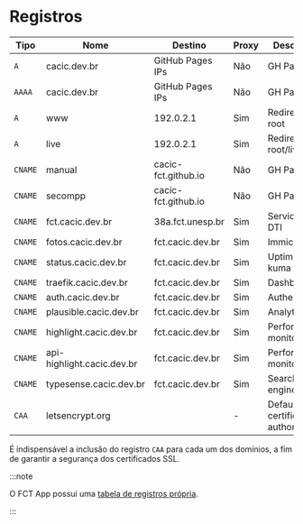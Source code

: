 # Registros

| Tipo    | Nome                       | Destino             | Proxy | Descrição                     |
| ------- | -------------------------- | ------------------- | ----- | ----------------------------- |
| `A`     | cacic.dev.br               | GitHub Pages IPs    | Não   | GH Pages                      |
| `AAAA`  | cacic.dev.br               | GitHub Pages IPs    | Não   | GH Pages                      |
| `A`     | www                        | 192.0.2.1           | Sim   | Redirect to root              |
| `A`     | live                       | 192.0.2.1           | Sim   | Redirect to root/live         |
| `CNAME` | manual                     | cacic-fct.github.io | Não   | GH Pages                      |
| `CNAME` | secompp                    | cacic-fct.github.io | Não   | GH Pages                      |
| `CNAME` | fct.cacic.dev.br           | 38a.fct.unesp.br    | Sim   | Servidor da DTI               |
| `CNAME` | fotos.cacic.dev.br         | fct.cacic.dev.br    | Sim   | Immich                        |
| `CNAME` | status.cacic.dev.br        | fct.cacic.dev.br    | Sim   | Uptime kuma                   |
| `CNAME` | traefik.cacic.dev.br       | fct.cacic.dev.br    | Sim   | Dashboard                     |
| `CNAME` | auth.cacic.dev.br          | fct.cacic.dev.br    | Sim   | Authentik                     |
| `CNAME` | plausible.cacic.dev.br     | fct.cacic.dev.br    | Sim   | Analytics                     |
| `CNAME` | highlight.cacic.dev.br     | fct.cacic.dev.br    | Sim   | Performance monitoring        |
| `CNAME` | api-highlight.cacic.dev.br | fct.cacic.dev.br    | Sim   | Performance monitoring        |
| `CNAME` | typesense.cacic.dev.br     | fct.cacic.dev.br    | Sim   | Search engine                 |
| `CAA`   | letsencrypt.org            |                     | -     | Default certificate authority |

É indispensável a inclusão do registro `CAA` para cada um dos domínios, a fim de garantir a segurança dos certificados SSL.

:::note

O FCT App possui uma [tabela de registros própria](https://docs.fctapp.cacic.dev.br/devops/infraestrutura/rede/dns/).

:::
